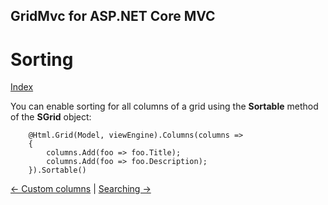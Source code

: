 ## GridMvc for ASP.NET Core MVC

# Sorting

[Index](Documentation.md)

You can enable sorting for all columns of a grid using the **Sortable** method of the **SGrid** object:
```razor
    @Html.Grid(Model, viewEngine).Columns(columns =>
    {
        columns.Add(foo => foo.Title);
        columns.Add(foo => foo.Description);
    }).Sortable()
```

[<- Custom columns](Custom_columns.md) | [Searching ->](Searching.md)